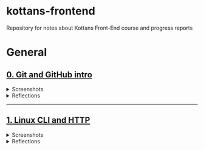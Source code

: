# kottans-frontend
Repository for notes about Kottans Front-End course and progress reports

# General

## [0. Git and GitHub intro](https://github.com/kottans/frontend/blob/master/tasks/git-intro.md)

<details>
 <summary>Screenshots</summary>

 <img src="git_basics/udacity_course_viewed.jpg" width="80%">

 <img src="git_basics/learngit_main.png" width="80%">

 <img src="git_basics/learngit_remote.png" width="80%">
 
</details>

<details>
 <summary>Reflections</summary>
 
 ### What was new:
 The level of my Git knowledge was completely zero before this course.
 Frankly, as a beginner I used to avoide this topic, because I thought it's
 too early for me to learn it. But thanks to Kottans I've finally dived into it.
 And I think the [resources](https://www.udacity.com/course/version-control-with-git--ud123) that were provided
 are the best choise to start with.
 Especially the [learngitbranching](https://learngitbranching.js.org/) game!
 That's an awesome way to learn, thanks for offering it.
   
  ### What surprised me:
  Git basics have been not so hard as I first feared. But "Remote/1.8 Locked Master" level made me
  look hard into reference documentation to pass it in only 3 steps! 
  
  ### What I'm going to use in future:
  Hmm..is there something that i'm NOT going to use?))
  I think I'll use all of these commands. While trying to synchronize local repo with GitHub and making lots of mistakes
  I've already used even those commands that weren't covered in this course:)
</details>

---

## [1. Linux CLI and HTTP](https://github.com/kottans/frontend/blob/master/tasks/linux-cli-http.md)

<details>
 <summary>Screenshots</summary>

 <img src="linux__cli/quiz_1.png" width="80%">

 <img src="linux__cli/quiz_2.png" width="80%">

 <img src="linux__cli/quiz_3.png" width="80%">

 <img src="linux__cli/quiz_4.png" width="80%">


</details>

<details>
 <summary>Reflections</summary>
 
  ### What was new:
 In [Linux CLI](https://linuxsurvival.com/linux-tutorial-introduction/) part everything was new to me, except of few commands
 I've seen before in Git tutorials on YouTube.
 The same thing with [HTTP](https://code.tutsplus.com/tutorials/http-the-protocol-every-web-developer-must-know-part-1--net-31177) articles.
   
 ### What surprised me:
 Using CLI for managing print jobs surprised me. I'm too used to use GUI for that purpose)
 As for HTTP part, I was surprised that I need to have some networking basics knowledge to attain full understanding of these articles. 
 I thought  they were for complete beginners.
 What does "HTTP doesn't keep state" actually mean? What is TCP/IP port? So I've searched answers for my questions,
 and now I know what is OSI model, how TCP/IP is used as transport and how Internet really works (in general) :) And what is HTTP, of course.  
  
 ### What I'm going to use in future:
 I will use CLI commands for manipulating files and directories, no doubt.
 And I'm going to take courses that are listed in "Optional" and "Extra materials" sections in future.

</details>
